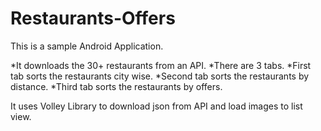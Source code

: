 # Restaurants-Offers
This is a sample Android Application. 

*It downloads the 30+ restaurants from an API.
*There are 3 tabs.
*First tab sorts the restaurants city wise.
*Second tab sorts the restaurants by distance.
*Third tab sorts the restaurants by offers.

It uses Volley Library to download json from API and load images to list view.

